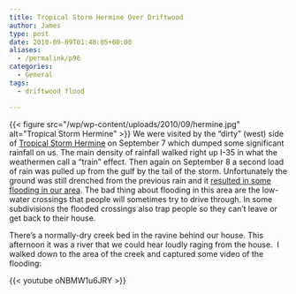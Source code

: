 ```yaml
---
title: Tropical Storm Hermine Over Driftwood
author: James
type: post
date: 2010-09-09T01:48:05+00:00
aliases:
  - /permalink/p96
categories:
  - General
tags:
  - driftwood flood

---
```

{{< figure src="/wp/wp-content/uploads/2010/09/hermine.jpg" alt="Tropical Storm Hermine" >}}
We were visited by the “dirty” (west) side of [Tropical Storm Hermine](http://en.wikipedia.org/wiki/Tropical_Storm_Hermine_(2010)) on September 7 which dumped some significant rainfall on us. The main density of rainfall walked right up I-35 in what the weathermen call a “train” effect. Then again on September 8 a second load of rain was pulled up from the gulf by the tail of the storm. Unfortunately the ground was still drenched from the previous rain and it [resulted in some flooding in our area](http://www.kxan.com/dpp/news/local/flooding-at-kyle-and-wimberley). The bad thing about flooding in this area are the low-water crossings that people will sometimes try to drive through. In some subdivisions the flooded crossings also trap people so they can’t leave or get back to their house.

There’s a normally-dry creek bed in the ravine behind our house. This afternoon it was a river that we could hear loudly raging from the house.  I walked down to the area of the creek and captured some video of the flooding:

{{< youtube oNBMW1u6JRY >}}
